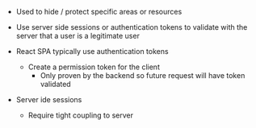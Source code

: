 - Used to hide / protect specific areas or resources

- Use server side sessions or authentication tokens to validate with the server that a user is a legitimate user

- React SPA typically use  authentication tokens
	- Create a permission token for the client
		- Only proven by the backend so future request will have token validated

- Server ide sessions
	- Require tight coupling to server